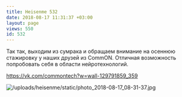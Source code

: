 ```yaml
---
title: Heisenme 532
date: 2018-08-17 11:31:37 +03:00
layout: page
views: 550
id: 532
---
```


Так так, выходим из сумрака и обращаем внимание на осеннюю стажировку у наших друзей из CommON. Отличная возможность попробовать себя в области нейротехнологий.

https://vk.com/commontech?w=wall-129791859_359



![/uploads/heisenme/static/photo_2018-08-17_08-31-37.jpg](/uploads/heisenme/static/photo_2018-08-17_08-31-37.jpg)
